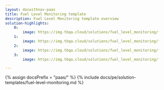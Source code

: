 ```yaml
---
layout: docwithnav-paas
title: Fuel Level Monitoring template
description: Fuel Level Monitoring template overview
solution-highlights:
    0:
        image: https://img.tbqa.cloud/solutions/fuel_level_monitoring/fuel-monitoring-1.png
    1:
        image: https://img.tbqa.cloud/solutions/fuel_level_monitoring/fuel-monitoring-2.png
    2:
        image: https://img.tbqa.cloud/solutions/fuel_level_monitoring/fuel-monitoring-3.png
    3:
        image: https://img.tbqa.cloud/solutions/fuel_level_monitoring/fuel-monitoring-4.png

---
```


{% assign docsPrefix = "paas/" %}
{% include docs/pe/solution-templates/fuel-level-monitoring.md %}